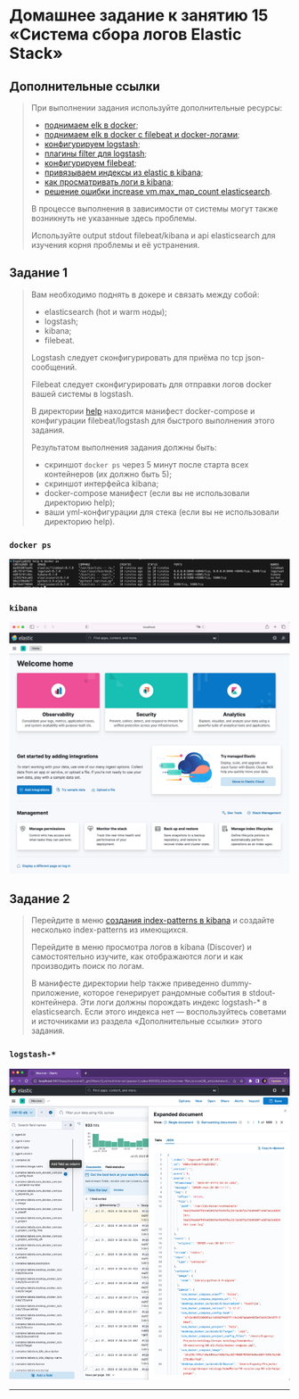 # Домашнее задание к занятию 15 «Система сбора логов Elastic Stack»

## Дополнительные ссылки

>При выполнении задания используйте дополнительные ресурсы:
>
>- [поднимаем elk в docker](https://www.elastic.co/guide/en/elastic-stack-get-started/current/get-started-docker.html);
>- [поднимаем elk в docker с filebeat и docker-логами](https://www.sarulabs.com/post/5/2019-08-12/sending-docker-logs-to-elasticsearch-and-kibana-with-filebeat.html);
>- [конфигурируем logstash](https://www.elastic.co/guide/en/logstash/current/configuration.html);
>- [плагины filter для logstash](https://www.elastic.co/guide/en/logstash/current/filter-plugins.html);
>- [конфигурируем filebeat](https://www.elastic.co/guide/en/beats/libbeat/5.3/config-file-format.html);
>- [привязываем индексы из elastic в kibana](https://www.elastic.co/guide/en/kibana/current/index-patterns.html);
>- [как просматривать логи в kibana](https://www.elastic.co/guide/en/kibana/current/discover.html);
>- [решение ошибки increase vm.max_map_count elasticsearch](https://stackoverflow.com/questions/42889241/how-to-increase-vm-max-map-count).
>
>В процессе выполнения в зависимости от системы могут также возникнуть не указанные здесь проблемы.
>
>Используйте output stdout filebeat/kibana и api elasticsearch для изучения корня проблемы и её устранения.

## Задание 1

>Вам необходимо поднять в докере и связать между собой:
>
>- elasticsearch (hot и warm ноды);
>- logstash;
>- kibana;
>- filebeat.
>
>Logstash следует сконфигурировать для приёма по tcp json-сообщений.
>
>Filebeat следует сконфигурировать для отправки логов docker вашей системы в logstash.
>
>В директории [help](./help) находится манифест docker-compose и конфигурации filebeat/logstash для быстрого 
>выполнения этого задания.
>
>Результатом выполнения задания должны быть:
>
>- скриншот `docker ps` через 5 минут после старта всех контейнеров (их должно быть 5);
>- скриншот интерфейса kibana;
>- docker-compose манифест (если вы не использовали директорию help);
>- ваши yml-конфигурации для стека (если вы не использовали директорию help).

### `docker ps`
![HW-10-monitoring-04-elk-01-docker](./img/HW-10-monitoring-04-elk-01-docker.png)

### `kibana`
![HW-10-monitoring-04-elk-02-kibana](./img/HW-10-monitoring-04-elk-02-kibana.png)

## Задание 2

>Перейдите в меню [создания index-patterns  в kibana](http://localhost:5601/app/management/kibana/indexPatterns/create) и создайте несколько index-patterns из имеющихся.
>
>Перейдите в меню просмотра логов в kibana (Discover) и самостоятельно изучите, как отображаются логи и как производить поиск по логам.
>
>В манифесте директории help также приведенно dummy-приложение, которое генерирует рандомные события в stdout-контейнера.
>Эти логи должны порождать индекс logstash-* в elasticsearch. Если этого индекса нет — воспользуйтесь советами и источниками из раздела «Дополнительные ссылки» этого задания.

### `logstash-*`
![HW-10-monitoring-04-elk-02-kibana](./img/HW-10-monitoring-04-elk-02-kibanaIndexPattern.png)

---